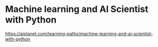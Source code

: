 # Machine learning and AI Scientist with Python

https://aiplanet.com/learning-paths/machine-learning-and-ai-scientist-with-python
